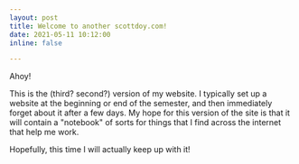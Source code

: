```yaml
---
layout: post
title: Welcome to another scottdoy.com! 
date: 2021-05-11 10:12:00
inline: false

---
```


Ahoy!

This is the (third? second?) version of my website.
I typically set up a website at the beginning or end of the semester, and then immediately forget about it after a few days.
My hope for this version of the site is that it will contain a "notebook" of sorts for things that I find across the internet that help me work.

Hopefully, this time I will actually keep up with it!

